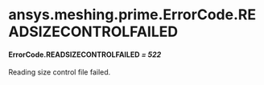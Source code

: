 # ansys.meshing.prime.ErrorCode.READSIZECONTROLFAILED



#### ErrorCode.READSIZECONTROLFAILED *= 522*

Reading size control file failed.

<!-- !! processed by numpydoc !! -->
